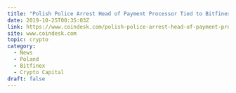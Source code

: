 ```yaml
---
title: "Polish Police Arrest Head of Payment Processor Tied to Bitfinex Crypto Exchange"
date: 2019-10-25T00:35:03Z
link: https://www.coindesk.com/polish-police-arrest-head-of-payment-processor-tied-to-bitfinex-crypto-exchange?utm_medium=RSS&utm_source=hune
site: www.coindesk.com
topic: crypto
category:
  - News
  - Poland
  - Bitfinex
  - Crypto Capital
draft: false
---
```

